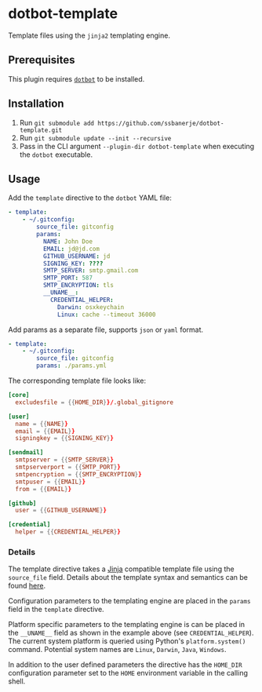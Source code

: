 # dotbot-template

Template files using the `jinja2` templating engine.


## Prerequisites
This plugin requires [`dotbot`](https://github.com/anishathalye/dotbot) to be installed.

## Installation
1. Run `git submodule add https://github.com/ssbanerje/dotbot-template.git`
2. Run `git submodule update --init --recursive`
3. Pass in the CLI argument `--plugin-dir dotbot-template` when executing the `dotbot` executable.


## Usage

Add the `template` directive to the `dotbot` YAML file:

```yaml
- template:
    - ~/.gitconfig:
        source_file: gitconfig
        params:
          NAME: John Doe
          EMAIL: jd@jd.com
          GITHUB_USERNAME: jd
          SIGNING_KEY: ????
          SMTP_SERVER: smtp.gmail.com
          SMTP_PORT: 587
          SMTP_ENCRYPTION: tls
          __UNAME__:
            CREDENTIAL_HELPER:
              Darwin: osxkeychain
              Linux: cache --timeout 36000
```

Add params as a separate file, supports `json` or `yaml` format. 

```yaml
- template:
    - ~/.gitconfig:
        source_file: gitconfig
        params: ./params.yml
```


The corresponding template file looks like:
```toml
[core]
  excludesfile = {{HOME_DIR}}/.global_gitignore

[user]
  name = {{NAME}}
  email = {{EMAIL}}
  signingkey = {{SIGNING_KEY}}

[sendmail]
  smtpserver = {{SMTP_SERVER}}
  smtpserverport = {{SMTP_PORT}}
  smtpencryption = {{SMTP_ENCRYPTION}}
  smtpuser = {{EMAIL}}
  from = {{EMAIL}}

[github]
  user = {{GITHUB_USERNAME}}

[credential]
  helper = {{CREDENTIAL_HELPER}}
```

### Details

The template directive takes a [Jinja](https://jinja.palletsprojects.com/en/3.0.x/) compatible
template file using the `source_file` field. Details about the template syntax and semantics can be
found [here](https://jinja.palletsprojects.com/en/3.0.x/templates/).

Configuration parameters to the templating engine are placed in the `params` field in the `template`
directive.

Platform specific parameters to the templating engine is can be placed in the `__UNAME__` field as
shown in the example above (see `CREDENTIAL_HELPER`). The current system platform is queried using
Python's `platform.system()` command. Potential system names are `Linux`, `Darwin`, `Java`,
`Windows`.

In addition to the user defined parameters the directive has the `HOME_DIR` configuration parameter 
set to the `HOME` environment variable in the calling shell.
